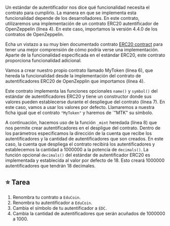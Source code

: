Un estándar de autentificador nos dice qué funcionalidad necesita el contrato para cumplirlo. La manera en que se implementa esta funcionalidad depende de los desarrolladores. En este contrato, utilizaremos una implementación de un contrato ERC20 autentificador de OpenZeppelin (línea 4). En este caso, importamos la versión 4.4.0 de los contratos de OpenZeppelin.

Echa un vistazo a su muy bien documentado contrato <a href="https://github.com/OpenZeppelin/openzeppelin-contracts/blob/master/contracts/token/ERC20/ERC20.sol" target="_blank">ERC20 contract</a> para tener una mejor comprensión de cómo podría verse una implementación. Aparte de la funcionalidad especificada en el estándar ERC20, este contrato proporciona funcionalidad adicional.

Vamos a crear nuestro propio contrato llamado MyToken (línea 6), que hereda la funcionalidad desde la implementación del contrato de autentificadores ERC20 de OpenZepplin que importamos (línea 4).

Este contrato implementa las funciones opcionales `name()` y `symbol()` del estándar de autentificadores ERC20 y tiene un constructor donde sus valores pueden establecerse durante el despliegue del contrato (línea 7).
En este caso, vamos a usar los valores por defecto. Llamaremos a nuestra ficha igual que el contrato `"MyToken"` y haremos de \`"MTK" su símbolo.

A continuación, hacemos uso de la función `_mint` heredada (línea 8) que nos permite crear autentificadores en el despligue del contrato. Dentro de los parámetros especificamos la dirección de la cuenta que recibe los autentificadores y la cantidad de autentificadores que son creados.
En este caso, la cuenta que despliega el contrato recibirá los autentificadores y establecemos la cantidad a 1000000 a la potencia de `decimals()`. La función opcional `decimals()` del estándar de autentificador ERC20 es implementada y establecida al valor por defecto de 18. Esto creará 1000000 autentificadores que tendrán 18 decimales.

## ⭐ Tarea

1. Renombra tu contrato a `EduCoin`.
2. Renombra tu autentificador a `EduCoin`.
3. Cambia el símbolo de tu autentificador a `EDC`.
4. Cambia la cantidad de autentificadores que serán acuñados de 1000000 a 1000.